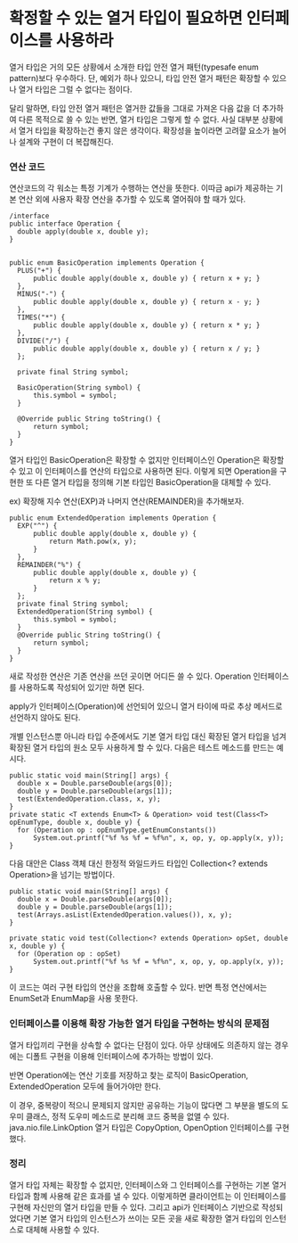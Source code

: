 <h1>확정할 수 있는 열거 타입이 필요하면 인터페이스를 사용하라</h1>
열거 타입은 거의 모든 상황에서 소개한 타입 안전 열거 패턴(typesafe enum pattern)보다 우수하다.
단, 예외가 하나 있으니, 타입 안전 열거 패턴은 확장할 수 있으나 열거 타입은 그럴 수 없다는 점이다.

달리 말하면, 타입 안전 열거 패턴은 열거한 값들을 그대로 가져온 다음 값을 더 추가하여 다른 목적으로 쓸 수 있는 반면, 열거 타입은 그렇게 할 수 없다.
사실 대부분 상황에서 열거 타입을 확장하는건 좋지 않은 생각이다.
확장성을 높이라면 고려햘 요소가 늘어나 설계와 구현이 더 복잡해진다.

<h3>연산 코드</h3>
연산코드의 각 워소는 특정 기계가 수행하는 연산을 뜻한다.
이따금 api가 제공하는 기본 연산 외에 사용자 확장 연산을 추가할 수 있도록 열어줘야 할 때가 있다.

```
/interface
public interface Operation {
  double apply(double x, double y);
}
 

public enum BasicOperation implements Operation {
  PLUS("+") {
      public double apply(double x, double y) { return x + y; }
  },
  MINUS("-") {
      public double apply(double x, double y) { return x - y; }
  },
  TIMES("*") {
      public double apply(double x, double y) { return x * y; }
  },
  DIVIDE("/") {
      public double apply(double x, double y) { return x / y; }
  };

  private final String symbol;

  BasicOperation(String symbol) {
      this.symbol = symbol;
  }

  @Override public String toString() {
      return symbol;
  }
}
```

열거 타입인 BasicOperation은 확장할 수 없지만 인터페이스인 Operation은 확장할 수 있고 이 인터페이스를 연산의 타입으로 사용하면 된다.
이렇게 되면 Operation을 구현한 또 다른 열거 타입을 정의해 기본 타입인 BasicOperation을 대체할 수 있다.

ex) 확장해 지수 연산(EXP)과 나머지 연산(REMAINDER)을 추가해보자.

```
public enum ExtendedOperation implements Operation {
  EXP("^") {
      public double apply(double x, double y) {
          return Math.pow(x, y);
      }
  },
  REMAINDER("%") {
      public double apply(double x, double y) {
          return x % y;
      }
  };
  private final String symbol;
  ExtendedOperation(String symbol) {
      this.symbol = symbol;
  }
  @Override public String toString() {
      return symbol;
  }
}
```

새로 작성한 연산은 기존 연산을 쓰던 곳이면 어디든 쓸 수 있다.
Operation 인터페이스를 사용하도록 작성되어 있기만 하면 된다.

apply가 인터페이스(Operation)에 선언되어 있으니 열거 타이에 따로 추상 메서드로 선언하지 않아도 된다.


개별 인스턴스뿐 아니라 타입 수준에서도 기본 열거 타입 대신 확장된 열거 타입을 넘겨 확장된 열거 타입의 원소 모두 사용하게 할 수 있다.
다음은 테스트 메소드를 만드는 예시다.

```
public static void main(String[] args) {
  double x = Double.parseDouble(args[0]);
  double y = Double.parseDouble(args[1]);
  test(ExtendedOperation.class, x, y);
}
private static <T extends Enum<T> & Operation> void test(Class<T> opEnumType, double x, double y) {
  for (Operation op : opEnumType.getEnumConstants())
      System.out.printf("%f %s %f = %f%n", x, op, y, op.apply(x, y));
}
```

다음 대안은 Class 객체 대신 한정적 와일드카드 타입인 Collection<? extends Operation>을 넘기는 방법이다.

```
public static void main(String[] args) {
  double x = Double.parseDouble(args[0]);
  double y = Double.parseDouble(args[1]);
  test(Arrays.asList(ExtendedOperation.values()), x, y);
}

private static void test(Collection<? extends Operation> opSet, double x, double y) {
  for (Operation op : opSet)
      System.out.printf("%f %s %f = %f%n", x, op, y, op.apply(x, y));
}
```

이 코드는 여러 구현 타입의 연산을 조합해 호출할 수 있다.
반면 특정 연산에서는 EnumSet과 EnumMap을 사용 못한다.

<h3>인터페이스를 이용해 확장 가능한 열거 타입을 구현하는 방식의 문제점</h3>
열거 타입끼리 구현을 상속할 수 없다는 단점이 있다.
아무 상태에도 의존하지 않는 경우에는 디폴트 구현을 이용해 인터페이스에 추가하는 방법이 있다.

반면 Operation에는 연산 기호를 저장하고 찾는 로직이 BasicOperation, ExtendedOperation 모두에 들어가야만 한다.

이 경우, 중복량이 적으니 문제되지 않지만 공유하는 기능이 많다면 그 부분을 별도의 도우미 클래스, 정적 도우미 메소드로 분리해 코드 중복을 없앨 수 있다. 
java.nio.file.LinkOption 열거 타입은 CopyOption, OpenOption 인터페이스를 구현했다.

<h3>정리</h3>
열거 타입 자체는 확장할 수 없지만, 인터페이스와 그 인터페이스를 구현하는 기본 열거 타입과 함꼐 사용해 같은 효과를 낼 수 있다.
이렇게하면 클라이언트는 이 인터페이스를 구현해 자신만의 열거 타입을 만들 수 있다.
그리고 api가 인터페이스 기반으로 작성되었다면 기본 열거 타입의 인스턴스가 쓰이는 모든 곳을 새로 확장한 열거 타입의 인스턴스로 대체해 사용할 수 있다.


